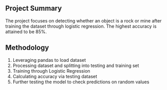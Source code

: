 ## Project Summary 
The project focuses on detecting whether an object is a rock or mine after training the dataset through logistic regression. The highest accuracy is attained to be 85%. 

## Methodology

1. Leveraging pandas to load dataset
2. Processing dataset and splitting into testing and training set
3. Training through Logistic Regression
4. Calculating accuracy via testing dataset
5. Further testing the model to check predictions on random values
